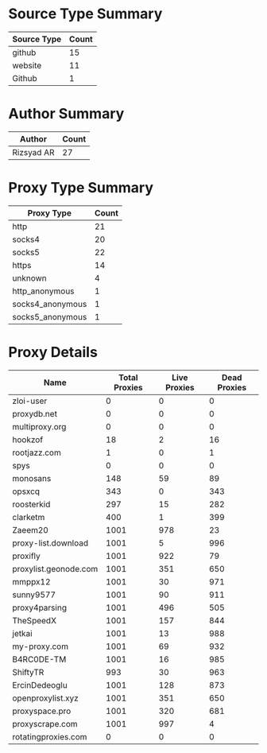 # Source Type Summary

| Source Type | Count |
|-------------|-------|
| github | 15 |
| website | 11 |
| Github | 1 |


# Author Summary

| Author | Count |
|--------|-------|
| Rizsyad AR | 27 |


# Proxy Type Summary

| Proxy Type | Count |
|------------|-------|
| http | 21 |
| socks4 | 20 |
| socks5 | 22 |
| https | 14 |
| unknown | 4 |
| http_anonymous | 1 |
| socks4_anonymous | 1 |
| socks5_anonymous | 1 |


# Proxy Details

| Name | Total Proxies | Live Proxies | Dead Proxies |
|------|---------------|--------------|---------------|
| zloi-user | 0 | 0 | 0 |
| proxydb.net | 0 | 0 | 0 |
| multiproxy.org | 0 | 0 | 0 |
| hookzof | 18 | 2 | 16 |
| rootjazz.com | 1 | 0 | 1 |
| spys | 0 | 0 | 0 |
| monosans | 148 | 59 | 89 |
| opsxcq | 343 | 0 | 343 |
| roosterkid | 297 | 15 | 282 |
| clarketm | 400 | 1 | 399 |
| Zaeem20 | 1001 | 978 | 23 |
| proxy-list.download | 1001 | 5 | 996 |
| proxifly | 1001 | 922 | 79 |
| proxylist.geonode.com | 1001 | 351 | 650 |
| mmppx12 | 1001 | 30 | 971 |
| sunny9577 | 1001 | 90 | 911 |
| proxy4parsing | 1001 | 496 | 505 |
| TheSpeedX | 1001 | 157 | 844 |
| jetkai | 1001 | 13 | 988 |
| my-proxy.com | 1001 | 69 | 932 |
| B4RC0DE-TM | 1001 | 16 | 985 |
| ShiftyTR | 993 | 30 | 963 |
| ErcinDedeoglu | 1001 | 128 | 873 |
| openproxylist.xyz | 1001 | 351 | 650 |
| proxyspace.pro | 1001 | 320 | 681 |
| proxyscrape.com | 1001 | 997 | 4 |
| rotatingproxies.com | 0 | 0 | 0 |
